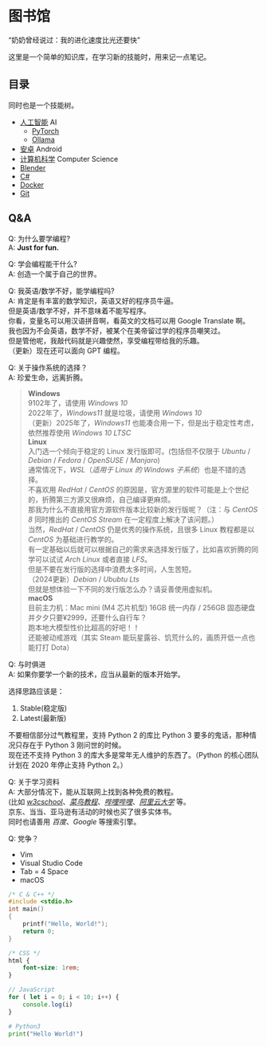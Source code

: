 # 图书馆

“奶奶曾经说过：我的进化速度比光还要快”

这里是一个简单的知识库，在学习新的技能时，用来记一点笔记。

## 目录

同时也是一个技能树。

- [人工智能](./AI/README.md) AI
  - [PyTorch](./AI/PyTorch/README.md)
  - [Ollama](./AI/LLM/Gemma.md)
- [安卓](./Android/README.md) Android
- [计算机科学](./CS/README.md) Computer Science
- [Blender](./Blender/README.md)
- [C#](./C#/README.md)
- [Docker](./Docker/README.md)
- [Git](./Git/README.md)

## Q&A

Q: 为什么要学编程?  
A: **Just for fun.**

Q: 学会编程能干什么?  
A: 创造一个属于自己的世界。

Q: 我英语/数学不好，能学编程吗?  
A: 肯定是有丰富的数学知识，英语又好的程序员牛逼。  
但是英语/数学不好，并不意味着不能写程序。  
你看，变量名可以用汉语拼音啊，看英文的文档可以用 Google Translate 啊。  
我也因为不会英语，数学不好，被某个在美帝留过学的程序员嘲笑过。  
但是管他呢，我敲代码就是兴趣使然，享受编程带给我的乐趣。  
（更新）现在还可以面向 GPT 编程。

Q: 关于操作系统的选择？  
A: 珍爱生命，远离折腾。

> **Windows**  
9102年了，请使用 *Windows 10*  
2022年了，*Windows11* 就是垃圾，请使用 *Windows 10*  
（更新）2025年了，*Windows11* 也能凑合用一下，但是出于稳定性考虑，依然推荐使用 *Windows 10 LTSC*
\
**Linux**  
入门选一个倾向于稳定的 Linux 发行版即可。(包括但不仅限于 *Ubuntu* / *Debian* / *Fedora* / *OpenSUSE* / *Manjaro*)  
通常情况下，*WSL*（*适用于 Linux 的 Windows 子系统*）也是不错的选择。  
不喜欢用 *RedHat* / *CentOS* 的原因是，官方源里的软件可能是上个世纪的，折腾第三方源又很麻烦，自己编译更麻烦。  
那我为什么不直接用官方源软件版本比较新的发行版呢？（注：与 *CentOS 8* 同时推出的 *CentOS Stream* 在一定程度上解决了该问题。）  
当然，*RedHat* / *CentOS* 仍是优秀的操作系统，且很多 Linux 教程都是以 *CentOS* 为基础进行教学的。  
有一定基础以后就可以根据自己的需求来选择发行版了，比如喜欢折腾的同学可以试试 *Arch Linux* 或者直接 *LFS*。  
但是不要在发行版的选择中浪费太多时间，人生苦短。  
（2024更新）*Debian* / *Ububtu Lts*  
但就是想体验一下不同的发行版怎么办？请妥善使用虚拟机。
\
**macOS**  
目前主力机：Mac mini (M4 芯片机型) 16GB 统一内存 / 256GB 固态硬盘  
并夕夕只要¥2999，还要什么自行车？  
跑本地大模型性价比超高的好吧！！  
还能被动戒游戏（其实 Steam 能玩星露谷、饥荒什么的，画质开低一点也能打打 Dota）

Q: 与时俱进  
A: 如果你要学一个新的技术，应当从最新的版本开始学。

选择思路应该是：

1. Stable(稳定版)
2. Latest(最新版)

不要相信部分过气教程里，支持 Python 2 的库比 Python 3 要多的鬼话，那种情况只存在于 Python 3 刚问世的时候。  
现在还不支持 Python 3 的库大多是常年无人维护的东西了。（Python 的核心团队计划在 2020 年停止支持 Python 2。）

Q: 关于学习资料  
A: 大部分情况下，能从互联网上找到各种免费的教程。  
(比如 [*w3cschool*](https://www.w3school.com.cn/)、[*菜鸟教程*](https://www.runoob.com/)、[*哔哩哔哩*](https://www.bilibili.com)、[*阿里云大学*](https://edu.aliyun.com) 等。  
京东、当当、亚马逊有活动的时候也买了很多实体书。  
同时也请善用 *百度*、*Google* 等搜索引擎。

Q: 党争？

- Vim
- Visual Studio Code
- Tab = 4 Space
- macOS

```c
/* C & C++ */
#include <stdio.h>
int main()
{
    printf("Hello, World!");
    return 0;
}
```

```css
/* CSS */
html {
    font-size: 1rem;
}
```

```js
// JavaScript
for ( let i = 0; i < 10; i++) {
    console.log(i)
}
```

```python
# Python3
print("Hello World!")
```
